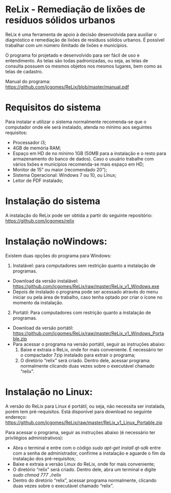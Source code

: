 # ReLix - Remediação de lixões de resíduos sólidos urbanos

ReLix é uma ferramenta de apoio à decisão desenvolvida para auxiliar o diagnóstico e remediação de lixões de resíduos sólidos urbanos. É possível trabalhar com um número ilimitado de lixões e municípios.

O programa foi projetado e desenvolvido para ser fácil de uso e entendimento. As telas são todas padronizadas, ou seja, as telas de consulta possuem os mesmos objetos nos mesmos lugares, bem como as telas de cadastro. 

Manual do programa: https://github.com/jcgomes/ReLix/blob/master/manual.pdf

# Requisitos do sistema

Para instalar e utilizar o sistema normalmente recomenda-se que o computador onde ele será instalado, atenda no mínimo aos seguintes requisitos:

* Processador i3;
* 4GB de memória RAM;
* Espaço em HD de no mínimo 1GB (50MB para a instalação e o resto para armazenamento do banco de dados). Caso o usuário trabalhe com vários lixões e municípios recomenda-se mais espaço em HD;
* Monitor de 15” ou maior (recomendado 20”);
* Sistema Operacional: Windows 7 ou 10, ou Linux;
* Leitor de PDF instalado;

 # Instalação do sistema

A instalação do ReLix pode ser obtida a partir do seguinte repositório: https://github.com/jcgomes/relix

# Instalação noWindows: 
Existem duas opções do programa para Windows: 

1) Instalável: para computadores sem restrição quanto a instalação de programas.
* Download da versão instalável: https://github.com/jcgomes/ReLix/raw/master/ReLix_v1_Windows.exe
* Depois de instalado o programa pode ser acessado através do menu iniciar ou pela área de trabalho, caso tenha optado por criar o ícone no momento da instalação. 

2) Portátil: Para computadores com restrição quanto a instalação de programas.
* Download da versão portátil: https://github.com/jcgomes/ReLix/raw/master/ReLix_v1_Windows_Portable.zip 
* Para acessar o programa na versão portátil, seguir as instruções abaixo:
    1. Baixe e extraia o ReLix, onde for mais conveniente. É necessário ter o compactador 7zip instalado para extrair o programa;
    2. O diretório “relix” será criado. Dentro dele, acessar programa normalmente clicando duas vezes sobre o
    executável chamado “relix”.

# Instalação no Linux: 
A versão do ReLix para Linux é portátil, ou seja, não necessita ser instalada, porém tem pré-requisitos. Está disponível para download no seguinte endereço: https://github.com/jcgomes/ReLix/raw/master/ReLix_v1_Linux_Portable.zip

Para acessar o programa, seguir as instruções abaixo (é necessário ter privilégios administrativos):

* Abra o terminal e entre com o código *sudo apt-get install qt-sdk* entre com a senha de administrador, confirme a instalação e aguarde o fim da instalação dos pré-requisitos;
* Baixe e extraia a versão Linux do ReLix, onde for mais conveniente;
* O diretório “relix” será criado. Dentro dele, abra um terminal e digite *sudo chmod 777 ./relix*
* Dentro do diretório “relix”, acessar programa normalmente, clicando duas vezes sobre o executável chamado “relix”.
